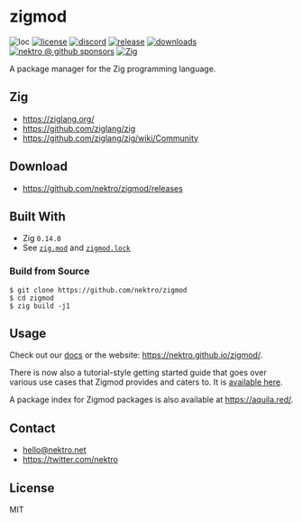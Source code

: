 # zigmod

![loc](https://sloc.xyz/github/nektro/zigmod)
[![license](https://img.shields.io/github/license/nektro/zigmod.svg)](https://github.com/nektro/zigmod/blob/master/LICENSE)
[![discord](https://img.shields.io/discord/551971034593755159.svg?logo=discord)](https://discord.gg/P6Y4zQC)
[![release](https://img.shields.io/github/v/release/nektro/zigmod)](https://github.com/nektro/zigmod/releases/latest)
[![downloads](https://img.shields.io/github/downloads/nektro/zigmod/total.svg)](https://github.com/nektro/zigmod/releases)
[![nektro @ github sponsors](https://img.shields.io/badge/sponsors-nektro-purple?logo=github)](https://github.com/sponsors/nektro)
[![Zig](https://img.shields.io/badge/Zig-0.14-f7a41d)](https://ziglang.org/)

A package manager for the Zig programming language.

## Zig

- https://ziglang.org/
- https://github.com/ziglang/zig
- https://github.com/ziglang/zig/wiki/Community

## Download

- https://github.com/nektro/zigmod/releases

## Built With

- Zig `0.14.0`
- See [`zig.mod`](./zig.mod) and [`zigmod.lock`](./zigmod.lock)

### Build from Source

```
$ git clone https://github.com/nektro/zigmod
$ cd zigmod
$ zig build -j1
```

## Usage

Check out our [docs](docs/) or the website: https://nektro.github.io/zigmod/.

There is now also a tutorial-style getting started guide that goes over various use cases that Zigmod provides and caters to. It is [available here](docs/tutorial.md).

A package index for Zigmod packages is also available at https://aquila.red/.

## Contact

- hello@nektro.net
- https://twitter.com/nektro

## License

MIT
